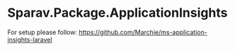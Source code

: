 # Sparav.Package.ApplicationInsights

For setup please follow: 
https://github.com/Marchie/ms-application-insights-laravel
